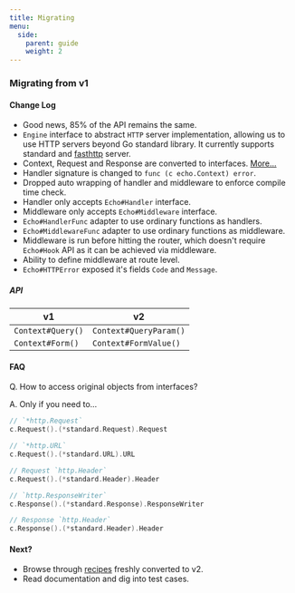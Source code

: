 ```yaml
---
title: Migrating
menu:
  side:
    parent: guide
    weight: 2
---
```


### Migrating from v1

#### Change Log

- Good news, 85% of the API remains the same.
- `Engine` interface to abstract `HTTP` server implementation, allowing
us to use HTTP servers beyond Go standard library. It currently supports standard and [fasthttp](https://github.com/valyala/fasthttp) server.
- Context, Request and Response are converted to interfaces. [More...](https://github.com/labstack/echo/issues/146)
- Handler signature is changed to `func (c echo.Context) error`.
- Dropped auto wrapping of handler and middleware to enforce compile time check.
- Handler only accepts `Echo#Handler` interface.
- Middleware only accepts `Echo#Middleware` interface.
- `Echo#HandlerFunc` adapter to use ordinary functions as handlers.
- `Echo#MiddlewareFunc` adapter to use ordinary functions as middleware.
- Middleware is run before hitting the router, which doesn't require `Echo#Hook` API as
it can be achieved via middleware.
- Ability to define middleware at route level.
- `Echo#HTTPError` exposed it's fields `Code` and `Message`.

##### API

v1 | v2
--- | ---
`Context#Query()` | `Context#QueryParam()`
`Context#Form()`  | `Context#FormValue()`

#### FAQ

Q. How to access original objects from interfaces?

A. Only if you need to...

```go
// `*http.Request`
c.Request().(*standard.Request).Request

// `*http.URL`
c.Request().(*standard.URL).URL

// Request `http.Header`
c.Request().(*standard.Header).Header

// `http.ResponseWriter`
c.Response().(*standard.Response).ResponseWriter

// Response `http.Header`
c.Response().(*standard.Header).Header
```

#### Next?

- Browse through [recipes](/recipes/hello-world) freshly converted to v2.
- Read documentation and dig into test cases.
